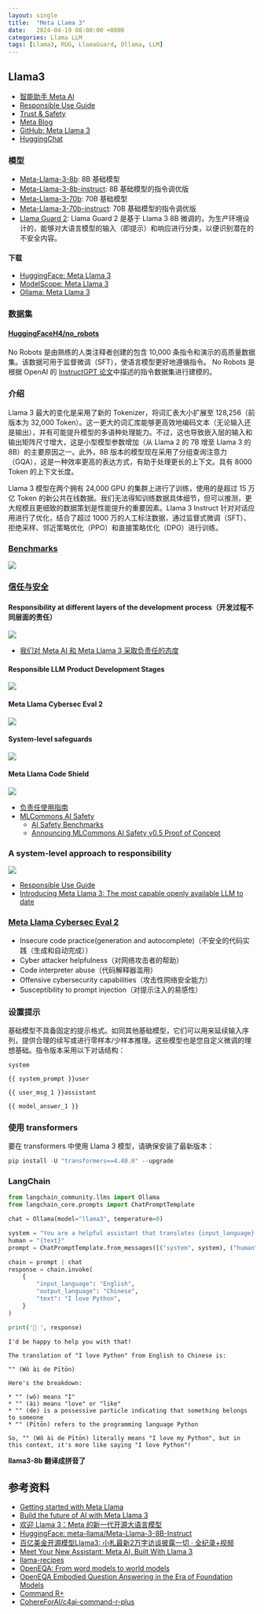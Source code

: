 ```yaml
---
layout: single
title:  "Meta Llama 3"
date:   2024-04-19 08:00:00 +0800
categories: Llama LLM
tags: [Llama3, RUG, LlamaGuard, Ollama, LLM]
---
```


## Llama3

- [智能助手 Meta AI](https://www.meta.ai/)
- [Responsible Use Guide](https://ai.meta.com/static-resource/responsible-use-guide/)
- [Trust & Safety](https://llama.meta.com/trust-and-safety/)
- [Meta Blog](https://ai.meta.com/blog/)
- [GitHub: Meta Llama 3](https://github.com/meta-llama/llama3)
- [HuggingChat](https://huggingface.co/chat/)

### 模型
- [Meta-Llama-3-8b](https://huggingface.co/meta-llama/Meta-Llama-3-8B): 8B 基础模型
- [Meta-Llama-3-8b-instruct](https://huggingface.co/meta-llama/Meta-Llama-3-8B-Instruct): 8B 基础模型的指令调优版
- [Meta-Llama-3-70b](https://huggingface.co/meta-llama/Meta-Llama-3-70B): 70B 基础模型
- [Meta-Llama-3-70b-instruct](https://huggingface.co/meta-llama/Meta-Llama-3-70B-instruct): 70B 基础模型的指令调优版
- [Llama Guard 2](): Llama Guard 2 是基于 Llama 3 8B 微调的，为生产环境设计的，能够对大语言模型的输入（即提示）和响应进行分类，以便识别潜在的不安全内容。

#### 下载

- [HuggingFace: Meta Llama 3](https://huggingface.co/collections/meta-llama/meta-llama-3-66214712577ca38149ebb2b6)
- [ModelScope: Meta Llama 3](https://www.modelscope.cn/organization/LLM-Research)
- [Ollama: Meta Llama 3](https://ollama.com/library/llama3)

### 数据集
#### [HuggingFaceH4/no_robots](https://huggingface.co/datasets/HuggingFaceH4/no_robots)

No Robots 是由熟练的人类注释者创建的包含 10,000 条指令和演示的高质量数据集。该数据可用于监督微调（SFT），使语言模型更好地遵循指令。 No Robots 是根据 OpenAI 的 [InstructGPT 论文](https://huggingface.co/papers/2203.02155)中描述的指令数据集进行建模的。

### 介绍
Llama 3 最大的变化是采用了新的 Tokenizer，将词汇表大小扩展至 128,256（前版本为 32,000 Token）。这一更大的词汇库能够更高效地编码文本（无论输入还是输出），并有可能提升模型的多语种处理能力。不过，这也导致嵌入层的输入和输出矩阵尺寸增大，这是小型模型参数增加（从 Llama 2 的 7B 增至 Llama 3 的 8B）的主要原因之一。此外，8B 版本的模型现在采用了分组查询注意力（GQA），这是一种效率更高的表达方式，有助于处理更长的上下文。具有 8000 Token 的上下文长度。

Llama 3 模型在两个拥有 24,000 GPU 的集群上进行了训练，使用的是超过 15 万亿 Token 的新公共在线数据。我们无法得知训练数据具体细节，但可以推测，更大规模且更细致的数据策划是性能提升的重要因素。Llama 3 Instruct 针对对话应用进行了优化，结合了超过 1000 万的人工标注数据，通过监督式微调（SFT）、拒绝采样、邻近策略优化（PPO）和直接策略优化（DPO）进行训练。

### [Benchmarks](https://llama.meta.com/llama3/)

![](/images/2024/Llama3/Meta-Llama-3-Instruct-model-performance.png)

### [信任与安全](https://llama.meta.com/trust-and-safety/)

#### Responsibility at different layers of the development process（开发过程不同层面的责任）
![](/images/2024/Llama3/Responsibility-at-different-layers-of-the-development-process.png)
- [我们对 Meta AI 和 Meta Llama 3 采取负责任的态度](https://ai.meta.com/blog/meta-llama-3-meta-ai-responsibility/)

#### Responsible LLM Product Development Stages
![](/images/2024/Llama3/Responsible-LLM-Product-Development-Stages.jpeg)

#### Meta Llama Cybersec Eval 2
![](/images/2024/Llama3/Cybersec-Eval-2.jpeg)

#### System-level safeguards
![](/images/2024/Llama3/System-level-safeguards.png)

#### Meta Llama Code Shield
![](/images/2024/Llama3/Meta-Llama-Code-Shield.png)

- [负责任使用指南](https://llama.meta.com/responsible-use-guide/)
- [MLCommons AI Safety](https://mlcommons.org/ai-safety/)
    - [AI Safety Benchmarks](https://mlcommons.org/benchmarks/ai-safety/)
    - [Announcing MLCommons AI Safety v0.5 Proof of Concept](https://mlcommons.org/2024/04/mlc-aisafety-v0-5-poc/)

### A system-level approach to responsibility

![](/images/2024/Llama3/A-system-level-approach-to-responsibility.png)

- [Responsible Use Guide](https://ai.meta.com/static-resource/responsible-use-guide/)
- [Introducing Meta Llama 3: The most capable openly available LLM to date](https://ai.meta.com/blog/meta-llama-3/)

### [Meta Llama Cybersec Eval 2](https://ai.meta.com/research/publications/cyberseceval-2-a-wide-ranging-cybersecurity-evaluation-suite-for-large-language-models/)
- Insecure code practice(generation and autocomplete)（不安全的代码实践（生成和自动完成））
- Cyber attacker helpfulness（对网络攻击者的帮助）
- Code interpreter abuse（代码解释器滥用）
- Offensive cybersecurity capabilities（攻击性网络安全能力）
- Susceptibility to prompt injection（对提示注入的易感性）

### 设置提示
基础模型不具备固定的提示格式。如同其他基础模型，它们可以用来延续输入序列，提供合理的续写或进行零样本/少样本推理。这些模型也是您自定义微调的理想基础。指令版本采用以下对话结构：

```
system

{{ system_prompt }}user

{{ user_msg_1 }}assistant

{{ model_answer_1 }}
```

### 使用 transformers
要在 transformers 中使用 Llama 3 模型，请确保安装了最新版本：

```python
pip install -U "transformers==4.40.0" --upgrade
```

### LangChain
```python
from langchain_community.llms import Ollama
from langchain_core.prompts import ChatPromptTemplate

chat = Ollama(model="llama3", temperature=0)

system = "You are a helpful assistant that translates {input_language} to {output_language}."
human = "{text}"
prompt = ChatPromptTemplate.from_messages([("system", system), ("human", human)])

chain = prompt | chat
response = chain.invoke(
    {
        "input_language": "English",
        "output_language": "Chinese",
        "text": "I love Python",
    }
)

print('🤖 ', response)
```

```
I'd be happy to help you with that!

The translation of "I love Python" from English to Chinese is:

"" (Wǒ ài de Pītōn)

Here's the breakdown:

* "" (wǒ) means "I"
* "" (ài) means "love" or "like"
* "" (de) is a possessive particle indicating that something belongs to someone
* "" (Pītōn) refers to the programming language Python

So, "" (Wǒ ài de Pītōn) literally means "I love my Python", but in this context, it's more like saying "I love Python"!
```

**llama3-8b 翻译成拼音了**


## 参考资料
- [Getting started with Meta Llama](https://llama.meta.com/docs/get-started/)
- [Build the future of AI with Meta Llama 3](https://llama.meta.com/llama3/)
- [欢迎 Llama 3：Meta 的新一代开源大语言模型](https://huggingface.co/blog/zh/llama3)
- [HuggingFace: meta-llama/Meta-Llama-3-8B-Instruct](https://huggingface.co/meta-llama/Meta-Llama-3-8B-Instruct)
- [百亿美金开源模型Llama3: 小札最新2万字访谈披露一切 · 全纪录+视频](https://www.163.com/dy/article/J040CCFL05534HHB.html)
- [Meet Your New Assistant: Meta AI, Built With Llama 3](https://about.fb.com/news/2024/04/meta-ai-assistant-built-with-llama-3/)
- [llama-recipes](https://github.com/meta-llama/llama-recipes)
- [OpenEQA: From word models to world models](https://ai.meta.com/blog/openeqa-embodied-question-answering-robotics-ar-glasses/)
- [OpenEQA Embodied Question Answering in the Era of Foundation Models](https://github.com/facebookresearch/open-eqa)
- [Command R+](https://docs.cohere.com/docs/command-r-plus)
- [CohereForAI/c4ai-command-r-plus](https://huggingface.co/CohereForAI/c4ai-command-r-plus)
